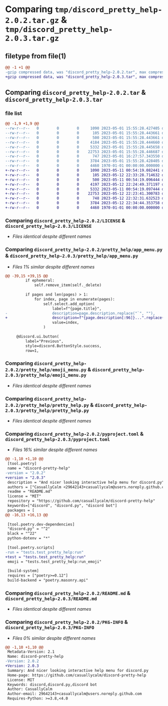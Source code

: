 # Comparing `tmp/discord_pretty_help-2.0.2.tar.gz` & `tmp/discord_pretty_help-2.0.3.tar.gz`

## filetype from file(1)

```diff
@@ -1 +1 @@
-gzip compressed data, was "discord_pretty_help-2.0.2.tar", max compression
+gzip compressed data, was "discord_pretty_help-2.0.3.tar", max compression
```

## Comparing `discord_pretty_help-2.0.2.tar` & `discord_pretty_help-2.0.3.tar`

### file list

```diff
@@ -1,9 +1,9 @@
--rw-r--r--   0        0        0     1090 2023-05-01 15:55:28.427405 discord_pretty_help-2.0.2/LICENSE
--rw-r--r--   0        0        0      105 2023-05-01 15:55:28.443661 discord_pretty_help-2.0.2/pretty_help/__init__.py
--rw-r--r--   0        0        0      500 2023-05-01 15:55:28.443661 discord_pretty_help-2.0.2/pretty_help/abc_menu.py
--rw-r--r--   0        0        0     4184 2023-05-01 15:55:28.444660 discord_pretty_help-2.0.2/pretty_help/app_menu.py
--rw-r--r--   0        0        0     5332 2023-05-01 15:55:28.445658 discord_pretty_help-2.0.2/pretty_help/emoji_menu.py
--rw-r--r--   0        0        0    22753 2023-05-01 15:55:28.446687 discord_pretty_help-2.0.2/pretty_help/pretty_help.py
--rw-r--r--   0        0        0      747 2023-05-01 16:27:57.343550 discord_pretty_help-2.0.2/pyproject.toml
--rw-r--r--   0        0        0     3784 2023-05-01 15:55:28.428405 discord_pretty_help-2.0.2/README.md
--rw-r--r--   0        0        0     4460 1970-01-01 00:00:00.000000 discord_pretty_help-2.0.2/PKG-INFO
+-rw-r--r--   0        0        0     1090 2023-05-11 00:54:19.082441 discord_pretty_help-2.0.3/LICENSE
+-rw-r--r--   0        0        0      105 2023-05-12 22:33:28.714632 discord_pretty_help-2.0.3/pretty_help/__init__.py
+-rw-r--r--   0        0        0      500 2023-05-11 00:54:19.096444 discord_pretty_help-2.0.3/pretty_help/abc_menu.py
+-rw-r--r--   0        0        0     4197 2023-05-12 22:24:49.371197 discord_pretty_help-2.0.3/pretty_help/app_menu.py
+-rw-r--r--   0        0        0     5332 2023-05-11 00:54:19.097444 discord_pretty_help-2.0.3/pretty_help/emoji_menu.py
+-rw-r--r--   0        0        0    22753 2023-05-12 22:23:41.300783 discord_pretty_help-2.0.3/pretty_help/pretty_help.py
+-rw-r--r--   0        0        0      748 2023-05-12 22:32:31.632523 discord_pretty_help-2.0.3/pyproject.toml
+-rw-r--r--   0        0        0     3784 2023-05-12 22:34:44.353758 discord_pretty_help-2.0.3/README.md
+-rw-r--r--   0        0        0     4460 1970-01-01 00:00:00.000000 discord_pretty_help-2.0.3/PKG-INFO
```

### Comparing `discord_pretty_help-2.0.2/LICENSE` & `discord_pretty_help-2.0.3/LICENSE`

 * *Files identical despite different names*

### Comparing `discord_pretty_help-2.0.2/pretty_help/app_menu.py` & `discord_pretty_help-2.0.3/pretty_help/app_menu.py`

 * *Files 1% similar despite different names*

```diff
@@ -39,15 +39,15 @@
         if ephemeral:
             self.remove_item(self._delete)
 
         if pages and len(pages) > 1:
             for index, page in enumerate(pages):
                 self.select.add_option(
                     label=f"{page.title}",
-                    description=page.description.replace("`", ""),
+                    description=f"{page.description[:96]}...".replace("`", ""),
                     value=index,
                 )
 
     @discord.ui.button(
         label="Previous",
         style=discord.ButtonStyle.success,
         row=1,
```

### Comparing `discord_pretty_help-2.0.2/pretty_help/emoji_menu.py` & `discord_pretty_help-2.0.3/pretty_help/emoji_menu.py`

 * *Files identical despite different names*

### Comparing `discord_pretty_help-2.0.2/pretty_help/pretty_help.py` & `discord_pretty_help-2.0.3/pretty_help/pretty_help.py`

 * *Files identical despite different names*

### Comparing `discord_pretty_help-2.0.2/pyproject.toml` & `discord_pretty_help-2.0.3/pyproject.toml`

 * *Files 16% similar despite different names*

```diff
@@ -1,10 +1,10 @@
 [tool.poetry]
 name = "discord-pretty-help"
-version = "2.0.2"
+version = "2.0.3"
 description = "And nicer looking interactive help menu for discord.py"
 authors = ["CasuallyCalm <29642143+casuallycalm@users.noreply.github.com>"]
 readme = "README.md"
 license = "MIT"
 repository = "https://github.com/casuallycalm/discord-pretty-help"
 keywords=["discord", "discord.py", "discord bot"]
 packages = [
@@ -16,13 +16,13 @@
 
 [tool.poetry.dev-dependencies]
 "discord.py" = "^2"
 black = "^22"
 python-dotenv = "*"
 
 [tool.poetry.scripts]
-run = "tests.test_pretty_help:run"
+test = "tests.test_pretty_help:run"
 emoji = "tests.test_pretty_help:run_emoji"
 
 [build-system]
 requires = ["poetry>=0.12"]
 build-backend = "poetry.masonry.api"
```

### Comparing `discord_pretty_help-2.0.2/README.md` & `discord_pretty_help-2.0.3/README.md`

 * *Files identical despite different names*

### Comparing `discord_pretty_help-2.0.2/PKG-INFO` & `discord_pretty_help-2.0.3/PKG-INFO`

 * *Files 0% similar despite different names*

```diff
@@ -1,10 +1,10 @@
 Metadata-Version: 2.1
 Name: discord-pretty-help
-Version: 2.0.2
+Version: 2.0.3
 Summary: And nicer looking interactive help menu for discord.py
 Home-page: https://github.com/casuallycalm/discord-pretty-help
 License: MIT
 Keywords: discord,discord.py,discord bot
 Author: CasuallyCalm
 Author-email: 29642143+casuallycalm@users.noreply.github.com
 Requires-Python: >=3.8,<4.0
```

